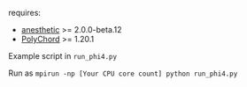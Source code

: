 requires: 
* [anesthetic](https://github.com/williamjameshandley/anesthetic) >=	2.0.0-beta.12
* [PolyChord](https://github.com/PolyChord/PolyChordLite) >= 1.20.1

Example script in `run_phi4.py`

Run as `mpirun -np [Your CPU core count] python run_phi4.py`